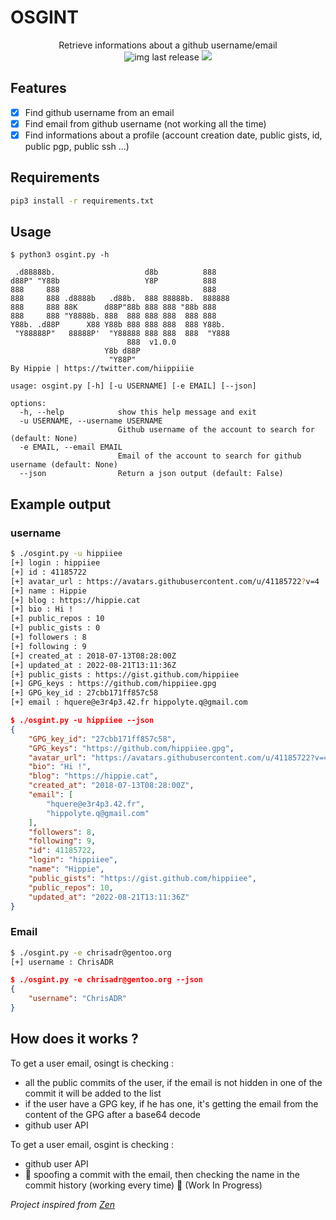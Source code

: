 # OSGINT
<p align="center">
  Retrieve informations about a github username/email
  <br>
      <img alt="img last release" src="https://img.shields.io/github/release/hippiiee/ogsint.svg?color=blue">
  <a href="https://twitter.com/intent/follow?screen_name=hiippiiie" title="Follow"><img src="https://img.shields.io/twitter/follow/hiippiiie?label=hiippiiie&style=social"></a>
  <br>
</p>

## Features
  - [x] Find github username from an email
  - [x] Find email from github username (not working all the time)
  - [x] Find informations about a profile (account creation date, public gists, id, public pgp, public ssh ...)
## Requirements

```bash
pip3 install -r requirements.txt
```
## Usage

```
$ python3 osgint.py -h                                  

 .d88888b.                    d8b          888    
d88P" "Y88b                   Y8P          888    
888     888                                888    
888     888 .d8888b   .d88b.  888 88888b.  888888 
888     888 88K      d88P"88b 888 888 "88b 888    
888     888 "Y8888b. 888  888 888 888  888 888    
Y88b. .d88P      X88 Y88b 888 888 888  888 Y88b.  
 "Y88888P"   88888P'  "Y88888 888 888  888  "Y888 
                          888  v1.0.0
                     Y8b d88P                     
                      "Y88P"                      
By Hippie | https://twitter.com/hiippiiie

usage: osgint.py [-h] [-u USERNAME] [-e EMAIL] [--json]

options:
  -h, --help            show this help message and exit
  -u USERNAME, --username USERNAME
                        Github username of the account to search for (default: None)
  -e EMAIL, --email EMAIL
                        Email of the account to search for github username (default: None)
  --json                Return a json output (default: False)
```
## Example output
### username
```bash
$ ./osgint.py -u hippiiee
[+] login : hippiiee
[+] id : 41185722
[+] avatar_url : https://avatars.githubusercontent.com/u/41185722?v=4
[+] name : Hippie
[+] blog : https://hippie.cat
[+] bio : Hi !
[+] public_repos : 10
[+] public_gists : 0
[+] followers : 8
[+] following : 9
[+] created_at : 2018-07-13T08:28:00Z
[+] updated_at : 2022-08-21T13:11:36Z
[+] public_gists : https://gist.github.com/hippiiee
[+] GPG_keys : https://github.com/hippiiee.gpg
[+] GPG_key_id : 27cbb171ff857c58
[+] email : hquere@e3r4p3.42.fr hippolyte.q@gmail.com
```

```json
$ ./osgint.py -u hippiiee --json
{
    "GPG_key_id": "27cbb171ff857c58",
    "GPG_keys": "https://github.com/hippiiee.gpg",
    "avatar_url": "https://avatars.githubusercontent.com/u/41185722?v=4",
    "bio": "Hi !",
    "blog": "https://hippie.cat",
    "created_at": "2018-07-13T08:28:00Z",
    "email": [
        "hquere@e3r4p3.42.fr",
        "hippolyte.q@gmail.com"
    ],
    "followers": 8,
    "following": 9,
    "id": 41185722,
    "login": "hippiiee",
    "name": "Hippie",
    "public_gists": "https://gist.github.com/hippiiee",
    "public_repos": 10,
    "updated_at": "2022-08-21T13:11:36Z"
}
```

### Email
``` bash
$ ./osgint.py -e chrisadr@gentoo.org
[+] username : ChrisADR
```
```json
$ ./osgint.py -e chrisadr@gentoo.org --json
{
    "username": "ChrisADR"
}
```

## How does it works ?

To get a user email, osingt is checking :
 - all the public commits of the user, if the email is not hidden in one of the commit it will be added to the list
 - if the user have a GPG key, if he has one, it's getting the email from the content of the GPG after a base64 decode
 - github user API

To get a user email, osgint is checking :
 - github user API
 - 🚧 spoofing a commit with the email, then checking the name in the commit history (working every time) 🚧 (Work In Progress)

*Project inspired from [Zen](https://github.com/s0md3v/Zen)*
